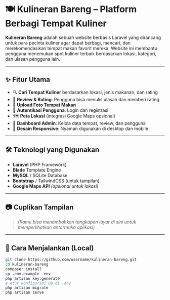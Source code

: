 # 🍽️ Kulineran Bareng – Platform Berbagi Tempat Kuliner

**Kulineran Bareng** adalah sebuah website berbasis Laravel yang dirancang untuk para pecinta kuliner agar dapat berbagi, mencari, dan merekomendasikan tempat makan favorit mereka. Website ini membantu pengguna menemukan spot kuliner terbaik berdasarkan lokasi, kategori, dan ulasan pengguna lain.

---

## ✨ Fitur Utama

- 🔍 **Cari Tempat Kuliner** berdasarkan lokasi, jenis makanan, dan rating
- 📝 **Review & Rating**: Pengguna bisa menulis ulasan dan memberi rating
- 📸 **Upload Foto Tempat Makan**
- 👥 **Autentikasi Pengguna**: Login dan registrasi
- 🗺️ **Peta Lokasi** (integrasi Google Maps opsional)
- 📂 **Dashboard Admin**: Kelola data tempat, review, dan pengguna
- 📱 **Desain Responsive**: Nyaman digunakan di desktop dan mobile

---

## 🛠️ Teknologi yang Digunakan

- **Laravel** (PHP Framework)
- **Blade** Template Engine
- **MySQL** / SQLite Database
- **Bootstrap** / TailwindCSS (untuk tampilan)
- **Google Maps API** *(opsional untuk lokasi)*

---

## 📷 Cuplikan Tampilan

> *(Kamu bisa menambahkan tangkapan layar di sini untuk memperlihatkan antarmuka aplikasi)*

---

## 🚀 Cara Menjalankan (Local)

```bash
git clone https://github.com/username/kulineran-bareng.git
cd kulineran-bareng
composer install
cp .env.example .env
php artisan key:generate
# Atur konfigurasi DB di .env
php artisan migrate
php artisan serve
